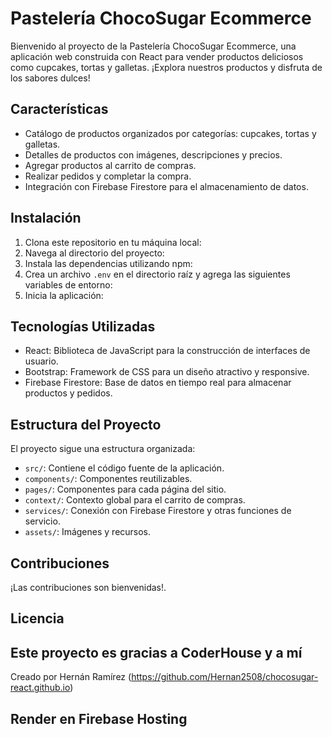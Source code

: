# Pastelería ChocoSugar Ecommerce

Bienvenido al proyecto de la Pastelería ChocoSugar Ecommerce, una aplicación web construida con React para vender productos deliciosos como cupcakes, tortas y galletas. ¡Explora nuestros productos y disfruta de los sabores dulces!

## Características

- Catálogo de productos organizados por categorías: cupcakes, tortas y galletas.
- Detalles de productos con imágenes, descripciones y precios.
- Agregar productos al carrito de compras.
- Realizar pedidos y completar la compra.
- Integración con Firebase Firestore para el almacenamiento de datos.

## Instalación

1. Clona este repositorio en tu máquina local:
2. Navega al directorio del proyecto:
3. Instala las dependencias utilizando npm:
4. Crea un archivo `.env` en el directorio raíz y agrega las siguientes variables de entorno:
5. Inicia la aplicación:


## Tecnologías Utilizadas

- React: Biblioteca de JavaScript para la construcción de interfaces de usuario.
- Bootstrap: Framework de CSS para un diseño atractivo y responsive.
- Firebase Firestore: Base de datos en tiempo real para almacenar productos y pedidos.

## Estructura del Proyecto

El proyecto sigue una estructura organizada:

- `src/`: Contiene el código fuente de la aplicación.
- `components/`: Componentes reutilizables.
- `pages/`: Componentes para cada página del sitio.
- `context/`: Contexto global para el carrito de compras.
- `services/`: Conexión con Firebase Firestore y otras funciones de servicio.
- `assets/`: Imágenes y recursos.

## Contribuciones

¡Las contribuciones son bienvenidas!.

## Licencia
Este proyecto es gracias a CoderHouse y a mí 
---
Creado por Hernán Ramírez (https://github.com/Hernan2508/chocosugar-react.github.io)

## Render en Firebase Hosting

